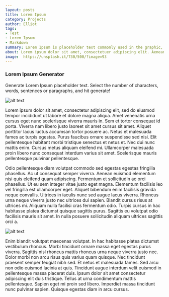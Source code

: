 ```yaml
---
layout: posts
title: Lorem Ipsum
category: Projects
author: Elliot
tags:
- Test
- Lorem Ipsum
- Markdown
summary: Lorem Ipsum is placeholder text commonly used in the graphic, print, and publishing industries for previewing layouts and visual mockups.
about: Lorem ipsum dolor sit amet, consectetuer adipiscing elit. Aenean commodo ligula eget dolor. Aenean massa. Cum sociis natoque penatibus et magnis dis parturient montes, nascetur ridiculus mus. Donec quam felis, ultricies nec, pellentesque eu, pretium quis, sem. Nulla consequat massa quis enim. Donec pede justo, fringilla vel, aliquet nec, vulputate eget, arcu.
image:  https://unsplash.it/730/500/?image=93
---
```


### Lorem Ipsum Generator

Generate Lorem Ipsum placeholder text. Select the number of characters, words, sentences or paragraphs, and hit generate!

![alt text][image_1]

Lorem ipsum dolor sit amet, consectetur adipiscing elit, sed do eiusmod tempor incididunt ut labore et dolore magna aliqua. Amet venenatis urna cursus eget nunc scelerisque viverra mauris in. Sem et tortor consequat id porta. Viverra nam libero justo laoreet sit amet cursus sit amet. Aliquet porttitor lacus luctus accumsan tortor posuere ac. Netus et malesuada fames ac turpis egestas. Purus faucibus ornare suspendisse sed nisi. Elit pellentesque habitant morbi tristique senectus et netus et. Nec dui nunc mattis enim. Cursus metus aliquam eleifend mi. Ullamcorper malesuada proin libero nunc consequat interdum varius sit amet. Scelerisque mauris pellentesque pulvinar pellentesque.

Odio pellentesque diam volutpat commodo sed egestas egestas fringilla phasellus. Ac ut consequat semper viverra. Aenean euismod elementum nisi quis eleifend quam adipiscing. Fermentum et sollicitudin ac orci phasellus. Ut eu sem integer vitae justo eget magna. Elementum facilisis leo vel fringilla est ullamcorper eget. Aliquet bibendum enim facilisis gravida neque convallis. Ultrices in iaculis nunc sed augue lacus viverra. Rhoncus urna neque viverra justo nec ultrices dui sapien. Blandit cursus risus at ultrices mi. Aliquam nulla facilisi cras fermentum odio. Turpis cursus in hac habitasse platea dictumst quisque sagittis purus. Sagittis eu volutpat odio facilisis mauris sit amet. In nulla posuere sollicitudin aliquam ultrices sagittis orci a.

![alt text][image_2]

Enim blandit volutpat maecenas volutpat. In hac habitasse platea dictumst vestibulum rhoncus. Morbi tincidunt ornare massa eget egestas purus viverra. Sagittis nisl rhoncus mattis rhoncus urna neque viverra justo nec. Dolor morbi non arcu risus quis varius quam quisque. Nec tincidunt praesent semper feugiat nibh sed. Et netus et malesuada fames. Sed arcu non odio euismod lacinia at quis. Tincidunt augue interdum velit euismod in pellentesque massa placerat duis. Ipsum dolor sit amet consectetur adipiscing elit duis tristique. Tellus at urna condimentum mattis pellentesque. Sapien eget mi proin sed libero. Imperdiet massa tincidunt nunc pulvinar sapien. Quisque egestas diam in arcu cursus.

[image_1]: https://unsplash.it/1140/200/?image=101
[image_2]: https://unsplash.it/1140/500/?image=69
